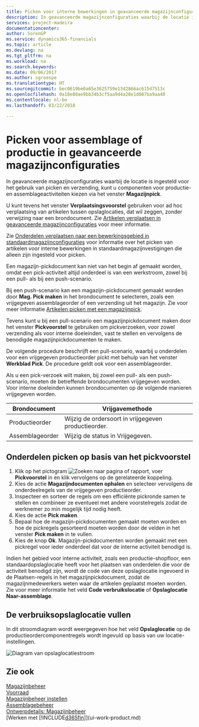 ```yaml
---
title: Picken voor interne bewerkingen in geavanceerde magazijnconfiguraties | Microsoft Docs
description: In geavanceerde magazijnconfiguraties waarbij de locatie is ingesteld voor het gebruik van picken en verzending, kunt u componenten voor productie- en assemblageactiviteiten kiezen via het venster **Magazijnpick**.
services: project-madeira
documentationcenter: 
author: SorenGP
ms.service: dynamics365-financials
ms.topic: article
ms.devlang: na
ms.tgt_pltfrm: na
ms.workload: na
ms.search.keywords: 
ms.date: 09/06/2017
ms.author: sgroespe
ms.translationtype: HT
ms.sourcegitcommit: bec0619be0a65e3625759e13d2866ac615d7513c
ms.openlocfilehash: 0a18e88ae9bb34b3cf5aa9d4a28e1d087ba9aa40
ms.contentlocale: nl-be
ms.lasthandoff: 03/22/2018

---
```

# <a name="pick-for-assembly-or-production-in-advanced-warehouse-configurations"></a>Picken voor assemblage of productie in geavanceerde magazijnconfiguraties
In geavanceerde magazijnconfiguraties waarbij de locatie is ingesteld voor het gebruik van picken en verzending, kunt u componenten voor productie- en assemblageactiviteiten kiezen via het venster **Magazijnpick**.  

U kunt tevens het venster **Verplaatsingsvoorstel** gebruiken voor ad hoc verplaatsing van artikelen tussen opslaglocaties, dat wil zeggen, zonder verwijzing naar een brondocument. Zie [Artikelen verplaatsen in geavanceerde magazijnconfiguraties](warehouse-how-to-move-items-in-advanced-warehousing.md) voor meer informatie.  

Zie [Onderdelen verplaatsen naar een bewerkingsgebied in standaardmagazijnconfiguraties](warehouse-how-to-move-components-to-an-operation-area-in-basic-warehousing.md) voor informatie over het picken van artikelen voor interne bewerkingen in standaardmagazijnvestigingen die alleen zijn ingesteld voor picken.  

Een magazijn-pickdocument kan niet van het begin af gemaakt worden, omdat een pick-activiteit altijd onderdeel is van een werkstroom, zowel bij een pull- als bij een push-scenario.  

Bij een push-scenario kan een magazijn-pickdocument gemaakt worden door **Mag. Pick maken** in het brondocument te selecteren, zoals een vrijgegeven assemblageorder of een verzending uit het magazijn. Zie voor meer informatie [Artikelen picken met een magazijnpick](warehouse-how-to-pick-items-for-warehouse-shipment.md).  

Tevens kunt u bij een pull-scenario een magazijnpickdocument maken door het venster **Pickvoorstel** te gebruiken om pickverzoeken, voor zowel verzending als voor interne doeleinden, vast te stellen en vervolgens de benodigde magazijnpickdocumenten te maken.  

De volgende procedure beschrijft een pull-scenario, waarbij u onderdelen voor een vrijgegeven productieorder pickt met behulp van het venster **Werkblad Pick**. De procedure geldt ook voor een assemblageorder.  

Als u een pick-verzoek wilt maken, bij zowel een pull- als een push-scenario, moeten de betreffende brondocumenten vrijgegeven worden. Voor interne doeleinden kunnen brondocumenten op de volgende manieren vrijgegeven worden.  

|Brondocument|Vrijgavemethode|  
|---------------------|--------------------|  
|Productieorder|Wijzig de ordersoort in vrijgegeven productieorder.|  
|Assemblageorder|Wijzig de status in Vrijgegeven.|  

## <a name="to-pick-components-using-the-pick-worksheet"></a>Onderdelen picken op basis van het pickvoorstel  
1.  Klik op het pictogram ![Zoeken naar pagina of rapport](media/ui-search/search_small.png "pictogram Zoeken naar pagina of rapport"), voer **Pickvoorstel** in en klik vervolgens op de gerelateerde koppeling.  
2.  Kies de actie **Magazijndocumenten ophalen** en selecteer vervolgens de onderdeelregels van de vrijgegeven productieorder.  
3.  Inspecteer en sorteer de regels om een efficiënte pickronde samen te stellen en combineer ze eventueel met andere voorstelregels zodat de werknemer zo min mogelijk tijd nodig heeft.  
4.  Kies de actie **Pick maken**.  
5.  Bepaal hoe de magazijn-pickdocumenten gemaakt moeten worden en hoe de pickregels gesorteerd moeten worden door de velden in het venster **Pick maken** in te vullen.  
6.  Kies de knop **Ok**. Magazijn-pickdocumenten worden gemaakt met een pickregel voor ieder onderdeel dat voor de interne activiteit benodigd is.  

Indien het gebied voor interne activiteit, zoals een productie-shopfloor, een standaardopslaglocatie heeft voor het plaatsen van onderdelen die voor de activiteit benodigd zijn, wordt de code van deze opslaglocatie ingevoerd in de Plaatsen-regels in het magazijnpickdocument, zodat de magazijnmedewerkers weten waar de artikelen geplaatst moeten worden. Zie voor meer informatie het veld **Code verbruikslocatie** of **Opslaglocatie Naar-assemblage**.

## <a name="filling-the-consumption-bin"></a>De verbruiksopslaglocatie vullen
In dit stroomdiagram wordt weergegeven hoe het veld **Opslaglocatie** op de productieordercomponentregels wordt ingevuld op basis van uw locatie-instellingen.

![Diagram van opslaglocatiestroom](media/binflow.png "Opslaglocatiestroom")  

## <a name="see-also"></a>Zie ook
[Magazijnbeheer](warehouse-manage-warehouse.md)  
[Voorraad](inventory-manage-inventory.md)  
[Magazijnbeheer instellen](warehouse-setup-warehouse.md)     
[Assemblagebeheer](assembly-assemble-items.md)    
[Ontwerpdetails: Magazijnbeheer](design-details-warehouse-management.md)  
[Werken met [!INCLUDE[d365fin](includes/d365fin_md.md)]](ui-work-product.md)

